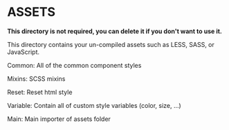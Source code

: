 # ASSETS

**This directory is not required, you can delete it if you don't want to use it.**

This directory contains your un-compiled assets such as LESS, SASS, or JavaScript.

Common: All of the common component styles

Mixins: SCSS mixins

Reset: Reset html style

Variable: Contain all of custom style variables (color, size, ...)

Main: Main importer of assets folder
